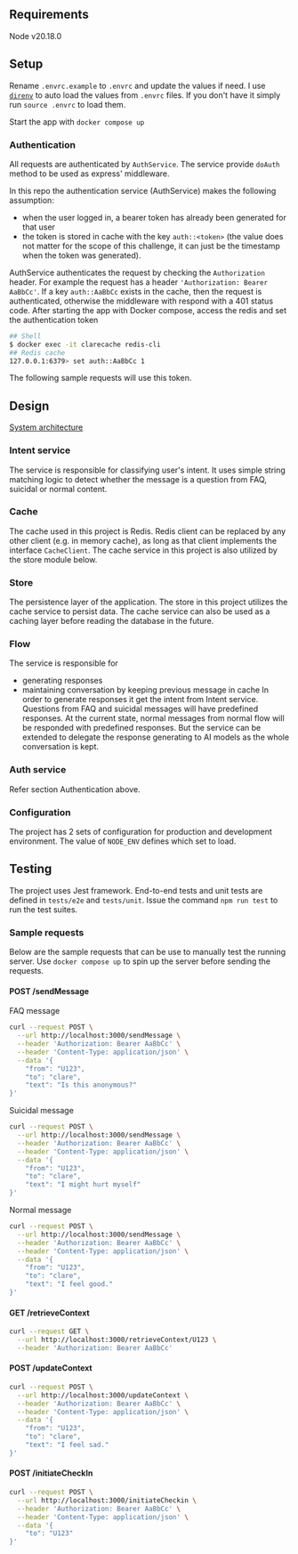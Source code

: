 ## Requirements
Node v20.18.0

## Setup
Rename `.envrc.example` to `.envrc` and update the values if need. I use [`direnv`](https://github.com/direnv/direnv) to auto load the values from `.envrc` files. If you don't have it simply run `source .envrc` to load them.

Start the app with `docker compose up`

### Authentication
All requests are authenticated by `AuthService`. The service provide `doAuth` method to be used as express' middleware.

In this repo the authentication service (AuthService) makes the following assumption:
- when the user logged in, a bearer token has already been generated for that user
- the token is stored in cache with the key `auth::<token>` (the value does not matter for the scope of this challenge, it can just be the timestamp when the token was generated).

AuthService authenticates the request by checking the `Authorization` header.
For example the request has a header `'Authorization: Bearer AaBbCc'`. If a key `auth::AaBbCc` exists in the cache, then the request is authenticated, otherwise the middleware with respond with a 401 status code.
After starting the app with Docker compose, access the redis and set the authentication token
```sh
## Shell
$ docker exec -it clarecache redis-cli
## Redis cache
127.0.0.1:6379> set auth::AaBbCc 1
```

The following sample requests will use this token.

## Design
[System architecture](./docs/design.jpg)

### Intent service
The service is responsible for classifying user's intent. It uses simple string matching logic to detect whether the message is a question from FAQ, suicidal or normal content.

### Cache
The cache used in this project is Redis. Redis client can be replaced by any other client (e.g. in memory cache), as long as that client implements the interface `CacheClient`.
The cache service in this project is also utilized by the store module below.

### Store
The persistence layer of the application. The store in this project utilizes the cache service to persist data. The cache service can also be used as a caching layer before reading the database in the future.

### Flow
The service is responsible for
- generating responses
- maintaining conversation by keeping previous message in cache
In order to generate responses it get the intent from Intent service. Questions from FAQ and suicidal messages will have predefined responses.
At the current state, normal messages from normal flow will be responded with predefined responses. But the service can be extended to delegate the response generating to AI models as the whole conversation is kept.

### Auth service
Refer section Authentication above.

### Configuration
The project has 2 sets of configuration for production and development environment. The value of `NODE_ENV` defines which set to load.

## Testing
The project uses Jest framework. End-to-end tests and unit tests are defined in `tests/e2e` and `tests/unit`.
Issue the command `npm run test` to run the test suites.

### Sample requests
Below are the sample requests that can be use to manually test the running server. Use `docker compose up` to spin up the server before sending the requests.

#### POST /sendMessage
FAQ message
```bash
curl --request POST \
  --url http://localhost:3000/sendMessage \
  --header 'Authorization: Bearer AaBbCc' \
  --header 'Content-Type: application/json' \
  --data '{
	"from": "U123",
	"to": "clare",
	"text": "Is this anonymous?"
}'
```

Suicidal message
```bash
curl --request POST \
  --url http://localhost:3000/sendMessage \
  --header 'Authorization: Bearer AaBbCc' \
  --header 'Content-Type: application/json' \
  --data '{
	"from": "U123",
	"to": "clare",
	"text": "I might hurt myself"
}'
```

Normal message
```bash
curl --request POST \
  --url http://localhost:3000/sendMessage \
  --header 'Authorization: Bearer AaBbCc' \
  --header 'Content-Type: application/json' \
  --data '{
	"from": "U123",
	"to": "clare",
	"text": "I feel good."
}'
```

#### GET /retrieveContext
```bash
curl --request GET \
  --url http://localhost:3000/retrieveContext/U123 \
  --header 'Authorization: Bearer AaBbCc'
```

#### POST /updateContext
```bash
curl --request POST \
  --url http://localhost:3000/updateContext \
  --header 'Authorization: Bearer AaBbCc' \
  --header 'Content-Type: application/json' \
  --data '{
	"from": "U123",
	"to": "clare",
	"text": "I feel sad."
}'
```

#### POST /initiateCheckIn
```bash
curl --request POST \
  --url http://localhost:3000/initiateCheckin \
  --header 'Authorization: Bearer AaBbCc' \
  --header 'Content-Type: application/json' \
  --data '{
	"to": "U123"
}'
```
